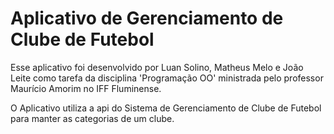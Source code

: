# Aplicativo de Gerenciamento de Clube de Futebol

Esse aplicativo foi desenvolvido por Luan Solino, Matheus Melo e João Leite como tarefa da disciplina 'Programação OO' ministrada pelo professor Maurício Amorim no IFF Fluminense.

O Aplicativo utiliza a api do Sistema de Gerenciamento de Clube de Futebol para manter as categorias de um clube.
